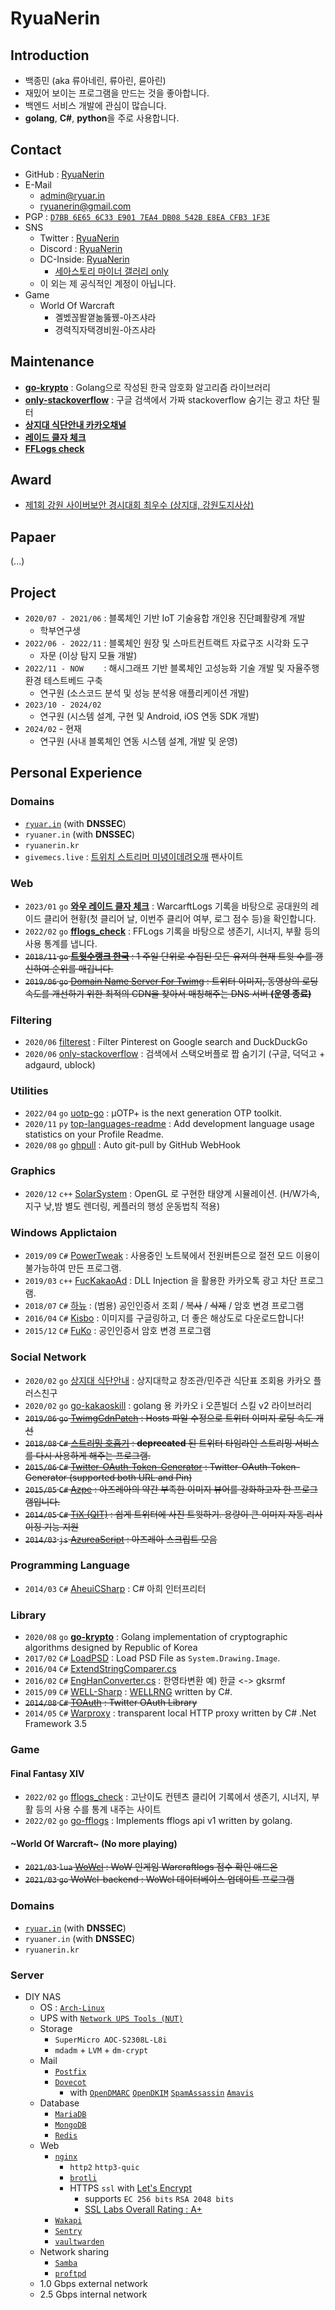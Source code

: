 # RyuaNerin

## Introduction

- 백종민 (aka 류아네린, 류아린, 륜아린)
- 재밌어 보이는 프로그램을 만드는 것을 좋아합니다.
- 백엔드 서비스 개발에 관심이 많습니다.
- **golang**, **C#**, **python**을 주로 사용합니다.

## Contact

- GitHub : [RyuaNerin](https://github.com/RyuaNerin)
- E-Mail
    - [admin@ryuar.in](mailto:admin@ryuar.in)
    - [ryuanerin@gmail.com](mailto:ryuanerin@gmail.com)
- PGP : [`D7BB 6E65 6C33 E901 7EA4 DB08 542B E8EA CFB3 1F3E`](https://keys.openpgp.org/vks/v1/by-fingerprint/D7BB6E656C33E9017EA4DB08542BE8EACFB31F3E)
- SNS
    - Twitter : [RyuaNerin](https://twitter.com/RyuaNerin)
    - Discord : [RyuaNerin](https://discordapp.com/users/254106925669548033)
    - DC-Inside: [RyuaNerin](https://gallog.dcinside.com/ryuanerin)
        - [세아스토리 마이너 갤러리 only](https://gall.dcinside.com/seastory)
    - 이 외는 제 공식적인 계정이 아닙니다.
- Game
    - World Of Warcraft
        - 곌벴꼲똴꼍놂뚫뀄-아즈샤라
        - 경력직자택경비원-아즈샤라

## Maintenance

- [**go-krypto**](https://github.com/RyuaNerin/go-krypto) : Golang으로 작성된 한국 암호화 알고리즘 라이브러리
- [**only-stackoverflow**](https://github.com/RyuaNerin/only-stackoverflow) : 구글 검색에서 가짜 stackoverflow 숨기는 광고 차단 필터
- [**상지대 식단안내 카카오채널**](https://pf.kakao.com/_xbkxdyT)
- [**레이드 클자 체크**](https://wow-check.ryuar.in/)
- [**FFLogs check**](https://ff14.ryuar.in/)

## Award

- [제1회 강원 사이버보안 경시대회 최우수 (상지대, 강원도지사상)](https://news.unn.net/news/articleView.html?idxno=519400)

## Papaer

(...)

## Project

- `2020/07 - 2021/06` : 블록체인 기반 IoT 기술융합 개인용 진단폐활량계 개발
    - 학부연구생
- `2022/06 - 2022/11` : 블록체인 원장 및 스마트컨트랙트 자료구조 시각화 도구
    - 자문 (이상 탐지 모듈 개발)
- `2022/11 - NOW    ` : 해시그래프 기반 블록체인 고성능화 기술 개발 및 자율주행 환경 테스트베드 구축
    - 연구원 (소스코드 분석 및 성능 분석용 애플리케이션 개발) 
- `2023/10 - 2024/02`
    - 연구원 (시스템 설계, 구현 및 Android, iOS 연동 SDK 개발)
- `2024/02` - 현재
    - 연구원 (사내 블록체인 연동 시스템 설계, 개발 및 운영)

## Personal Experience

### Domains

- [`ryuar.in`](https://ryuar.in) (with **DNSSEC**)
- `ryuaner.in` (with **DNSSEC**)
- `ryuanerin.kr`
- `givemecs.live` : [트위치 스트리머 미녕이데려오깨](https://twitch.tv/givemecs) 팬사이트

### Web

-   `2023/01` `go`  [**와우 레이드 클자 체크**](https://wow-check.ryuar.in/) : WarcarftLogs 기록을 바탕으로 공대원의 레이드 클리어 현황(첫 클리어 날, 이번주 클리어 여부, 로그 점수 등)을 확인합니다.
-   `2022/02` `go`  [**fflogs_check**](https://ff14.ryuar.in/) : FFLogs 기록을 바탕으로 생존기, 시너지, 부활 등의 사용 통계를 냅니다.
- ~~`2018/11` `go`  [**트윗수랭크 한국**](https://twrank.ryuar.in/) : 1 주일 단위로 수집된 모든 유저의 현재 트윗 수를 갱신하여 순위를 매깁니다.~~
- ~~`2019/06` `go`  [Domain Name Server For Twimg](https://github.com/RyuaNerin/DNS-For-Twimg) : 트위터 이미지, 동영상의 로딩 속도를 개선하기 위한 최적의 CDN을 찾아서 매칭해주는 DNS 서버 **(운영 종료)**~~

### Filtering

-   `2020/06` [filterest](https://github.com/RyuaNerin/filterest) : Filter Pinterest on Google search and DuckDuckGo
-   `2020/06` [only-stackoverflow](https://github.com/RyuaNerin/only-stackoverflow) : 검색에서 스택오버플로 짭 숨기기 (구글, 덕덕고 + adgaurd, ublock)

### Utilities

-   `2022/04` `go`  [uotp-go](https://github.com/RyuaNerin/uotp-go) : μOTP+ is the next generation OTP toolkit.
-   `2020/11` `py`  [top-languages-readme](https://github.com/RyuaNerin/top-languages-readme) : Add development language usage statistics on your Profile Readme.
-   `2020/08` `go`  [ghpull](https://github.com/RyuaNerin/ghpull) : Auto git-pull by GitHub WebHook

### Graphics

-   `2020/12` `c++` [SolarSystem](https://github.com/RyuaNerin/SolarSystem) : OpenGL 로 구현한 태양계 시뮬레이션. (H/W가속, 지구 낮,밤 별도 렌더링, 케플러의 행성 운동법칙 적용)

### Windows Applictaion

-   `2019/09` `C#`  [PowerTweak](https://github.com/RyuaNerin/PowerTweak) : 사용중인 노트북에서 전원버튼으로 절전 모드 이용이 불가능하여 만든 프로그램.
-   `2019/03` `c++` [FucKakaoAd](https://github.com/RyuaNerin/FucKakaoAd) : DLL Injection 을 활용한 카카오톡 광고 차단 프로그램.
-   `2018/07` `C#`  [하뉴](https://github.com/RyuaNerin/Hanyu) : (범용) 공인인증서 조회 / ~~복사~~ / ~~삭제~~ / 암호 변경 프로그램
-   `2016/04` `C#`  [Kisbo](https://github.com/RyuaNerin/Kisbo) : 이미지를 구글링하고, 더 좋은 해상도로 다운로드합니다!
-   `2015/12` `C#`  [FuKo](https://github.com/RyuaNerin/FuKo) : 공인인증서 암호 변경 프로그램

### Social Network

-   `2020/02` `go`  [상지대 식단안내](https://github.com/RyuaNerin/sangji-haksik-channel) : 상지대학교 창조관/민주관 식단표 조회용 카카오 플러스친구
-   `2020/02` `go`  [go-kakaoskill](https://github.com/RyuaNerin/go-kakaoskill) : golang 용 카카오 i 오픈빌더 스킬 v2 라이브러리
- ~~`2019/06` `go`  [TwimgCdnPatch](https://github.com/RyuaNerin/TwimgCdnPatch) : Hosts 파일 수정으로 트위터 이미지 로딩 속도 개선~~
- ~~`2018/08` `C#`  [스트리밍 호흡기](https://github.com/RyuaNerin/StreamingRespirator) : **deprecated** 된 트위터 타임라인 스트리밍 서비스를 다시 사용하게 해주는 프로그램.~~
- ~~`2015/06` `C#`  [Twitter-OAuth-Token-Generator](https://github.com/RyuaNerin/Twitter-OAuth-Token-Generator) : Twitter-OAuth-Token-Generator (supported both URL and Pin)~~
- ~~`2015/05` `C#`  [Azpe](https://github.com/RyuaNerin/Azpe) : 아즈레아의 약간 부족한 이미지 뷰어를 강화하고자 한 프로그램입니다.~~
- ~~`2014/05` `C#`  [TiX (QIT)](https://github.com/RyuaNerin/QIT) : 쉽게 트위터에 사진 트윗하기. 용량이 큰 이미지 자동 리사이징 기능 지원~~
- ~~`2014/03` `js`  [AzureaScript](https://github.com/RyuaNerin/AzureaScript) : 아즈레아 스크립트 모음~~

### Programming Language

-   `2014/03` `C#`  [AheuiCSharp](https://github.com/RyuaNerin/AheuiCSharp) : C# 아희 인터프리터

### Library

-   `2020/08` `go`  [**go-krypto**](https://github.com/RyuaNerin/go-krypto) : Golang implementation of cryptographic algorithms designed by Republic of Korea
-   `2017/02` `C#`  [LoadPSD](https://github.com/RyuaNerin/LoadPSD) : Load PSD File as `System.Drawing.Image`.
-   `2016/04` `C#`  [ExtendStringComparer.cs](https://gist.github.com/RyuaNerin/4d42bd5adb283378c31438c78866b778)
-   `2016/02` `C#`  [EngHanConverter.cs](https://gist.github.com/RyuaNerin/a62f5ba56f3b3121a495) : 한영타변환 예) 한글 <-> gksrmf
-   `2015/09` `C#`  [WELL-Sharp](https://github.com/RyuaNerin/WELL-Sharp) : [WELLRNG](http://www.iro.umontreal.ca/~panneton/WELLRNG.html) written by C#.
- ~~`2014/08` `C#`  [TOAuth](https://github.com/RyuaNerin/TOAuth) : Twitter OAuth Library~~
-   `2014/05` `C#`  [Warproxy](https://github.com/RyuaNerin/Warproxy) : transparent local HTTP proxy written by C# .Net Framework 3.5

### Game

#### Final Fantasy XIV

-   `2022/02` `go`  [fflogs_check](https://github.com/RyuaNerin/fflogs_check) : 고난이도 컨텐츠 클리어 기록에서 생존기, 시너지, 부활 등의 사용 수를 통계 내주는 사이트
-   `2022/02` `go`  [go-fflogs](https://github.com/RyuaNerin/go-fflogs) : Implements fflogs api v1 written by golang.

#### ~World Of Warcraft~ (No more playing)

- ~~`2021/03` `lua` [WoWcl](https://wowcl.ryuar.in/) : WoW 인게임 Warcraftlogs 점수 확인 애드온~~
- ~~`2021/03` `go` WoWcl-backend : WoWcl 데이터베이스 업데이트 프로그램~~

### Domains

- [`ryuar.in`](https://ryuar.in) (with **DNSSEC**)
- `ryuaner.in` (with **DNSSEC**)
- `ryuanerin.kr`

### Server

- DIY NAS
    - OS : [`Arch-Linux`](https://archlinux.org/)
    - UPS with [`Network UPS Tools (NUT)`](https://networkupstools.org/)
    - Storage
        - `SuperMicro AOC-S2308L-L8i`
        - `mdadm` + `LVM` + `dm-crypt`
    - Mail
        - [`Postfix`](https://www.postfix.org/)
        - [`Dovecot`](https://www.dovecot.org/)
            - with [`OpenDMARC`](http://www.trusteddomain.org/opendmarc/) [`OpenDKIM`](http://www.trusteddomain.org/opendmarc/) [`SpamAssassin`](https://spamassassin.apache.org/) [`Amavis`](https://www.ijs.si/software/amavisd/)
    - Database
        - [`MariaDB`](https://mariadb.org/)
        - [`MongoDB`](https://www.mongodb.com/)
        - [`Redis`](https://redis.io/)
    - Web
        - [`nginx`](https://www.nginx.com/)
            - `http2` `http3-quic`
            - [`brotli`](https://github.com/google/brotli/)
            - HTTPS `ssl` with [Let's Encrypt](https://letsencrypt.org/)
                - supports `EC 256 bits` `RSA 2048 bits`
                - [SSL Labs Overall Rating : A+](https://www.ssllabs.com/ssltest/analyze.html?d=ryuar.in&hideResults=on)
        - [`Wakapi`](https://github.com/muety/wakapi/)
        - [`Sentry`](https://sentry.io/)
        - [`vaultwarden`](https://github.com/dani-garcia/vaultwarden/)
    - Network sharing
        - [`Samba`](https://www.samba.org/)
        - [`proftpd`](http://www.proftpd.org/)
    - 1.0 Gbps external network
    - 2.5 Gbps internal network
